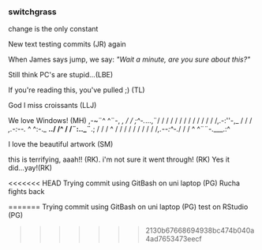 
### switchgrass


change is the only constant

New text testing commits (JR) again

When James says jump, we say: *"Wait a minute, are you sure about this?"*

Still think PC's are stupid...(LBE)

If you're reading this, you've pulled ;) (TL)

God I miss croissants (LLJ)

We love Windows! (MH) ,-\~¨\^ \^¨-, *, / / ;\^-.*...,¨/ / / / / / / / / / / / / /,.-:''-,\_ / / / *,.-:--.* \^ \^:-.\_ **../ /\^ / /¨:..\_¨**.; / / / \^ / / / / / / / / / /*,.--:\^-.*/ / / \^ \^¨¨-.\_\_\_.:\^

I love the beautiful artwork (SM)

this is terrifying, aaah!! (RK). i'm not sure it went through! (RK) Yes it did...yay!(RK)

<<<<<<< HEAD
Trying commit using GitBash on uni laptop (PG)
Rucha fights back

=======
Trying commit using GitBash on uni laptop (PG) test on RStudio (PG)
>>>>>>> 2130b67668694938bc474b040a4ad7653473eecf

